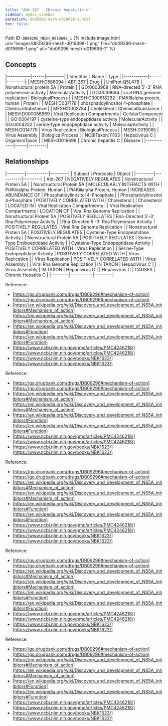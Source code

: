 ```yaml
---
title: "Abt-267 - Chronic hepatitis c"
sidebar: mydoc_sidebar
permalink: db09296-mesh-d019698-1.html
toc: false 
---
```



Path ID: `DB09296_MESH_D019698_1`
{% include image.html url="images/db09296-mesh-d019698-1.png" file="db09296-mesh-d019698-1.png" alt="db09296-mesh-d019698-1" %}

## Concepts

|------------|------|---------|
| Identifier | Name | Type    |
|------------|------|---------|
| MESH:C586094 | ABT-267 | Drug |
| UniProt:Q5L478 | Nonstructural protein 5A | Protein |
| GO:0003968 | RNA-directed 5'-3' RNA polymerase activity | MolecularActivity |
| GO:0039694 | viral RNA genome replication | BiologicalProcess |
| MESH:C000618292 | PI4KIIIalpha protein, human | Protein |
| MESH:C037178 | phosphatidylinositol 4-phosphate | ChemicalSubstance |
| MESH:D002784 | Cholesterol | ChemicalSubstance |
| MESH:D000086969 | Viral Replication Compartments | CellularComponent |
| GO:0004197 | cysteine-type endopeptidase activity | MolecularActivity |
| GO:0004252 | serine-type endopeptidase activity | MolecularActivity |
| MESH:D014779 | Virus Replication | BiologicalProcess |
| MESH:D019065 | Virus Assembly | BiologicalProcess |
| NCBITaxon:11103 | Hepacivirus C | OrganismTaxon |
| MESH:D019698 | Chronic hepatitis C | Disease |
|------------|------|---------|

## Relationships

|---------|-----------|---------|
| Subject | Predicate | Object  |
|---------|-----------|---------|
| Abt-267 | NEGATIVELY REGULATES | Nonstructural Protein 5A |
| Nonstructural Protein 5A | MOLECULARLY INTERACTS WITH | Pi4Kiiialpha Protein, Human |
| Pi4Kiiialpha Protein, Human | INCREASES ABUNDANCE OF | Phosphatidylinositol 4-Phosphate |
| Phosphatidylinositol 4-Phosphate | POSITIVELY CORRELATED WITH | Cholesterol |
| Cholesterol | LOCATED IN | Viral Replication Compartments |
| Viral Replication Compartments | LOCATION OF | Viral Rna Genome Replication |
| Nonstructural Protein 5A | POSITIVELY REGULATES | Rna-Directed 5'-3' Rna Polymerase Activity |
| Rna-Directed 5'-3' Rna Polymerase Activity | POSITIVELY REGULATES | Viral Rna Genome Replication |
| Nonstructural Protein 5A | POSITIVELY REGULATES | Cysteine-Type Endopeptidase Activity |
| Nonstructural Protein 5A | POSITIVELY REGULATES | Serine-Type Endopeptidase Activity |
| Cysteine-Type Endopeptidase Activity | POSITIVELY CORRELATED WITH | Virus Replication |
| Serine-Type Endopeptidase Activity | POSITIVELY CORRELATED WITH | Virus Replication |
| Virus Replication | POSITIVELY CORRELATED WITH | Virus Assembly |
| Viral Rna Genome Replication | IN TAXON | Hepacivirus C |
| Virus Assembly | IN TAXON | Hepacivirus C |
| Hepacivirus C | CAUSES | Chronic Hepatitis C |
|---------|-----------|---------|

Reference: 
  - [https://go.drugbank.com/drugs/DB09296#mechanism-of-action](https://go.drugbank.com/drugs/DB09296#mechanism-of-action)
  - [https://en.wikipedia.org/wiki/Discovery_and_development_of_NS5A_inhibitors#Mechanism_of_action](https://en.wikipedia.org/wiki/Discovery_and_development_of_NS5A_inhibitors#Mechanism_of_action)
  - [https://en.wikipedia.org/wiki/Discovery_and_development_of_NS5A_inhibitors#Function](https://en.wikipedia.org/wiki/Discovery_and_development_of_NS5A_inhibitors#Function)
  - [https://www.ncbi.nlm.nih.gov/pmc/articles/PMC4246218/](https://www.ncbi.nlm.nih.gov/pmc/articles/PMC4246218/)
  - [https://www.ncbi.nlm.nih.gov/books/NBK1623/](https://www.ncbi.nlm.nih.gov/books/NBK1623/)

Reference: 
  - [https://go.drugbank.com/drugs/DB09296#mechanism-of-action](https://go.drugbank.com/drugs/DB09296#mechanism-of-action)
  - [https://en.wikipedia.org/wiki/Discovery_and_development_of_NS5A_inhibitors#Mechanism_of_action](https://en.wikipedia.org/wiki/Discovery_and_development_of_NS5A_inhibitors#Mechanism_of_action)
  - [https://en.wikipedia.org/wiki/Discovery_and_development_of_NS5A_inhibitors#Function](https://en.wikipedia.org/wiki/Discovery_and_development_of_NS5A_inhibitors#Function)
  - [https://www.ncbi.nlm.nih.gov/pmc/articles/PMC4246218/](https://www.ncbi.nlm.nih.gov/pmc/articles/PMC4246218/)
  - [https://www.ncbi.nlm.nih.gov/books/NBK1623/](https://www.ncbi.nlm.nih.gov/books/NBK1623/)

Reference: 
  - [https://go.drugbank.com/drugs/DB09296#mechanism-of-action](https://go.drugbank.com/drugs/DB09296#mechanism-of-action)
  - [https://en.wikipedia.org/wiki/Discovery_and_development_of_NS5A_inhibitors#Mechanism_of_action](https://en.wikipedia.org/wiki/Discovery_and_development_of_NS5A_inhibitors#Mechanism_of_action)
  - [https://en.wikipedia.org/wiki/Discovery_and_development_of_NS5A_inhibitors#Function](https://en.wikipedia.org/wiki/Discovery_and_development_of_NS5A_inhibitors#Function)
  - [https://www.ncbi.nlm.nih.gov/pmc/articles/PMC4246218/](https://www.ncbi.nlm.nih.gov/pmc/articles/PMC4246218/)
  - [https://www.ncbi.nlm.nih.gov/books/NBK1623/](https://www.ncbi.nlm.nih.gov/books/NBK1623/)

Reference: 
  - [https://go.drugbank.com/drugs/DB09296#mechanism-of-action](https://go.drugbank.com/drugs/DB09296#mechanism-of-action)
  - [https://en.wikipedia.org/wiki/Discovery_and_development_of_NS5A_inhibitors#Mechanism_of_action](https://en.wikipedia.org/wiki/Discovery_and_development_of_NS5A_inhibitors#Mechanism_of_action)
  - [https://en.wikipedia.org/wiki/Discovery_and_development_of_NS5A_inhibitors#Function](https://en.wikipedia.org/wiki/Discovery_and_development_of_NS5A_inhibitors#Function)
  - [https://www.ncbi.nlm.nih.gov/pmc/articles/PMC4246218/](https://www.ncbi.nlm.nih.gov/pmc/articles/PMC4246218/)
  - [https://www.ncbi.nlm.nih.gov/books/NBK1623/](https://www.ncbi.nlm.nih.gov/books/NBK1623/)

Reference: 
  - [https://go.drugbank.com/drugs/DB09296#mechanism-of-action](https://go.drugbank.com/drugs/DB09296#mechanism-of-action)
  - [https://en.wikipedia.org/wiki/Discovery_and_development_of_NS5A_inhibitors#Mechanism_of_action](https://en.wikipedia.org/wiki/Discovery_and_development_of_NS5A_inhibitors#Mechanism_of_action)
  - [https://en.wikipedia.org/wiki/Discovery_and_development_of_NS5A_inhibitors#Function](https://en.wikipedia.org/wiki/Discovery_and_development_of_NS5A_inhibitors#Function)
  - [https://www.ncbi.nlm.nih.gov/pmc/articles/PMC4246218/](https://www.ncbi.nlm.nih.gov/pmc/articles/PMC4246218/)
  - [https://www.ncbi.nlm.nih.gov/books/NBK1623/](https://www.ncbi.nlm.nih.gov/books/NBK1623/)
